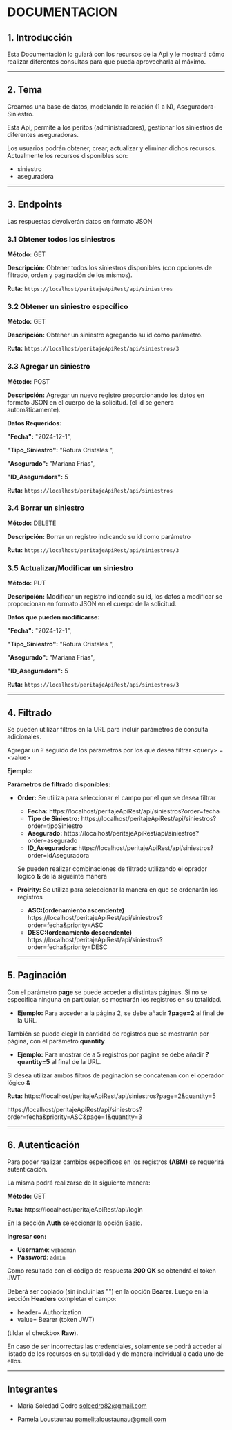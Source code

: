 # DOCUMENTACION 
## 1. Introducción
  Esta Documentación lo guiará con los recursos de la Api y le mostrará cómo realizar diferentes consultas para que pueda aprovecharla al máximo.

  ----

## 2. Tema
  Creamos una base de datos, modelando la relación (1 a N), Aseguradora-Siniestro.
  
  Esta Api, permite a los peritos (administradores), gestionar los siniestros de diferentes aseguradoras. 
  
  Los usuarios podrán obtener, crear,         actualizar y eliminar     dichos recursos.
  Actualmente los recursos disponibles son:
  
- siniestro
- aseguradora

----
    
## 3. Endpoints
Las respuestas devolverán datos en formato JSON
  ### 3.1 Obtener todos los siniestros
  **Método:** GET
  
  **Descripción:** Obtener todos los siniestros disponibles (con opciones de filtrado, orden y paginación de los mismos).
  
  **Ruta:**   `https://localhost/peritajeApiRest/api/siniestros`
  
### 3.2 Obtener un siniestro específico
  **Método:** GET
  
  **Descripción:** Obtener un siniestro agregando su id como parámetro.
  
  **Ruta:** `https://localhost/peritajeApiRest/api/siniestros/3`

### 3.3 Agregar un siniestro
  **Método:** POST
  
  **Descripción:** Agregar un nuevo registro proporcionando los datos en formato JSON en el cuerpo de la solicitud.
  (el id se genera automáticamente).
  
  **Datos Requeridos:**

  **"Fecha":** "2024-12-1",
  
  **"Tipo_Siniestro":** "Rotura Cristales ",
  
  **"Asegurado":** "Mariana Frias",
  
  **"ID_Aseguradora":** 5



   **Ruta:**   `https://localhost/peritajeApiRest/api/siniestros`



### 3.4 Borrar un siniestro
  **Método:** DELETE
  
  **Descripción:** Borrar un registro indicando su id como parámetro
  
  **Ruta:** `https://localhost/peritajeApiRest/api/siniestros/3`

### 3.5 Actualizar/Modificar un siniestro
  **Método:** PUT
  
  **Descripción:** Modificar un registro indicando su id, los datos a modificar se proporcionan en formato JSON en el cuerpo de la solicitud.
  
  **Datos que pueden modificarse:**
  
  **"Fecha":** "2024-12-1",
  
  **"Tipo_Siniestro":** "Rotura Cristales ",
  
  **"Asegurado":** "Mariana Frias",
  
  **"ID_Aseguradora":** 5


 **Ruta:** `https://localhost/peritajeApiRest/api/siniestros/3`

  ----

## 4. Filtrado
Se pueden utilizar filtros en la URL para incluir parámetros de consulta adicionales.

Agregar un ? seguido de los parametros por los que desea filtrar \<query> = \<value>

**Ejemplo:**

**Parámetros de filtrado disponibles:**

- **Order:** Se utiliza para seleccionar el campo por el que se desea filtrar 
  - **Fecha:** https://localhost/peritajeApiRest/api/siniestros?order=fecha
  - **Tipo de Siniestro:** https://localhost/peritajeApiRest/api/siniestros?order=tipoSiniestro
  - **Asegurado:** https://localhost/peritajeApiRest/api/siniestros?order=asegurado
  - **ID_Aseguradora:** https://localhost/peritajeApiRest/api/siniestros?order=idAseguradora
    
  Se pueden realizar combinaciones de filtrado utilizando el oprador lógico **&** de la sigueinte manera
- **Proirity:** Se utiliza para seleccionar la manera en que se ordenarán los registros
    - **ASC:(ordenamiento ascendente)** https://localhost/peritajeApiRest/api/siniestros?order=fecha&priority=ASC
    - **DESC:(ordenamiento descendente)** https://localhost/peritajeApiRest/api/siniestros?order=fecha&priority=DESC
        
   

  ----
## 5. Paginación

Con el parámetro **page** se puede acceder a distintas páginas. Si no se especifica ninguna en particular, se mostrarán los registros en su totalidad.

 - **Ejemplo:** Para acceder a la página 2, se debe añadir **?page=2** al final de la URL.


También se puede elegir la cantidad de registros que se mostrarán por página, con el parámetro **quantity**

 - **Ejemplo:** Para mostrar de a 5 registros por página se debe añadir **?quantity=5** al final de la URL.

Si desea utilizar ambos filtros de paginación se concatenan con el operador lógico **&**

**Ruta:**  https://localhost/peritajeApiRest/api/siniestros?page=2&quantity=5

https://localhost/peritajeApiRest/api/siniestros?order=fecha&priority=ASC&page=1&quantity=3

---- 
## 6. Autenticación

Para poder realizar cambios específicos en los registros **(ABM)** se requerirá autenticación.

La misma podrá realizarse de la siguiente manera:

 **Método:** GET
  
  **Ruta:** https://localhost/peritajeApiRest/api/login

  En la sección **Auth** seleccionar la opción Basic.

  **Ingresar con:**

  - **Username**: `webadmin`  
  - **Password**: `admin`  

Como resultado con el código de respuesta **200 OK** se obtendrá el token JWT.

Deberá ser copiado (sin incluir las "") en la opción **Bearer**.
Luego en la sección **Headers**  completar el campo: 

  - header= Authorization
  - value= Bearer (token JWT)

(tildar el checkbox **Raw**).

En caso de ser incorrectas las credenciales, solamente se podrá acceder al listado de los recursos en su totalidad y de manera individual a cada uno de ellos.

----


## Integrantes

- María Soledad Cedro  solcedro82@gmail.com

- Pamela Loustaunau  pamelitaloustaunau@gmail.com




